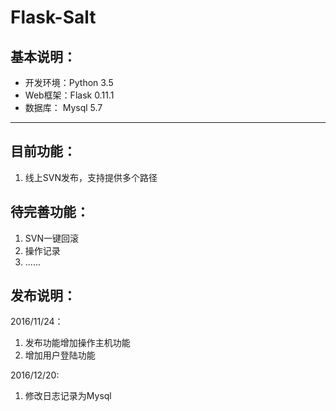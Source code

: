 Flask-Salt
====

基本说明：
----
* 开发环境：Python 3.5
* Web框架：Flask 0.11.1
* 数据库： Mysql 5.7


----

目前功能：
-----
1. 线上SVN发布，支持提供多个路径


待完善功能：
------
1. SVN一键回滚
2. 操作记录
3. ......


发布说明：
----
2016/11/24：

1. 发布功能增加操作主机功能
2. 增加用户登陆功能

2016/12/20:
1. 修改日志记录为Mysql
